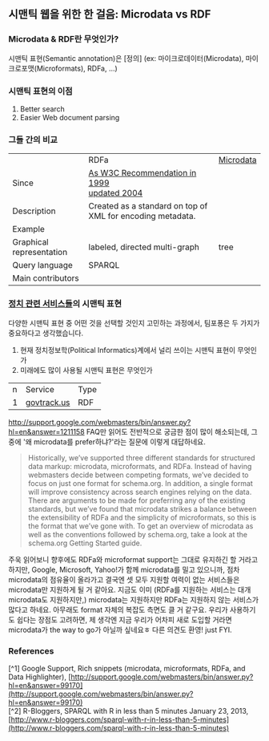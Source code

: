## 시맨틱 웹을 위한 한 걸음:  Microdata vs RDF

### Microdata & RDF란 무엇인가?

시맨틱 표현(Semantic annotation)은 [정의]
(ex: 마이크로데이터(Microdata), 마이크로포맷(Microformats), RDFa, ...)

<script type="text/javascript" src="//www.google.com/trends/embed.js?hl=en-US&q=microdata,+rdf,+semantic+web&cmpt=q&content=1&cid=TIMESERIES_GRAPH_0&export=5&w=500&h=330"></script>

### 시맨틱 표현의 이점

1. Better search
2. Easier Web document parsing

### 그들 간의 비교
<table class='table'>
	<tr>
		<td></td>
		<td>RDFa</td>
		<td><a href="http://schema.org">Microdata</a></td>
	</tr>
	<tr>
		<td>Since</td>
		<td>
			<a href="http://www.w3.org/TR/1999/REC-rdf-syntax-19990222/">As W3C Recommendation in 1999</a>
			<br>
			<a href="">updated 2004</a>
		</td>
		<td></td>
	</tr>
	<tr>
		<td>Description</td>
		<td>Created as a standard on top of XML for encoding metadata.</td>
		<td></td>
	</tr>
	<tr>
		<td>Example</td>
		<td></td>
		<td></td>
	</tr>	
	<tr>
		<td>Graphical representation</td>
		<td>labeled, directed multi-graph</td>
		<td>tree</td>
	</tr>
	<tr>
		<td>Query language</td>
		<td>SPARQL</td>
		<td></td>
	</tr>	
	<tr>
		<td>Main contributors</td>
		<td></td>
		<td></td>
	</tr>	
</table>

### [정치 관련 서비스들](http://www.govtrack.us/developers/downstream)의 시맨틱 표현

다양한 시맨틱 표현 중 어떤 것을 선택할 것인지 고민하는 과정에서, 팀포퐁은 두 가지가 중요하다고 생각했습니다.

1. 현재 정치정보학(Political Informatics)계에서 널리 쓰이는 시맨틱 표현이 무엇인가
2. 미래에도 많이 사용될 시맨틱 표현은 무엇인가

<table class="table">
	<tr>
		<td>n</td>
		<td>Service
		<td>Type</td>
	</tr>
	<tr>
		<td>1</td>
		<td><a href="http://www.govtrack.us/data/rdf/">govtrack.us</a></td>
		<td>RDF</td>
	</tr>
</table>

http://support.google.com/webmasters/bin/answer.py?hl=en&answer=1211158
FAQ만 읽어도 전반적으로 궁금한 점이 많이 해소되는데, 그 중에 '왜 microdata를 prefer하냐?'라는 질문에 이렇게 대답하네요.

> Historically, we’ve supported three different standards for structured data markup: microdata, microformats, and RDFa. Instead of having webmasters decide between competing formats, we’ve decided to focus on just one format for schema.org. In addition, a single format will improve consistency across search engines relying on the data. There are arguments to be made for preferring any of the existing standards, but we’ve found that microdata strikes a balance between the extensibility of RDFa and the simplicity of microformats, so this is the format that we’ve gone with.
To get an overview of microdata as well as the conventions followed by schema.org, take a look at the schema.org Getting Started guide.

주욱 읽어보니 향후에도 RDFa와 microformat support는 그대로 유지하긴 할 거라고 하지만,
Google, Microsoft, Yahoo!가 함께 microdata를 밀고 있으니까, 점차 microdata의 점유율이 올라가고 결국엔 셋 모두 지원할 여력이 없는 서비스들은 microdata만 지원하게 될 거 같아요.
지금도 이미 (RDFa를 지원하는 서비스는 대개 microdata도 지원하지만,) microdata는 지원하지만 RDFa는 지원하지 않는 서비스가 많다고 하네요. 아무래도 format 자체의 복잡도 측면도 클 거 같구요.
우리가 사용하기도 쉽다는 장점도 고려하면, 제 생각엔 지금 우리가 어차피 새로 도입할 거라면 microdata가 the way to go가 아닐까 싶네요ㅎ
다른 의견도 환영! just FYI.

### References
[^1] Google Support, Rich snippets (microdata, microformats, RDFa, and Data Highlighter), [http://support.google.com/webmasters/bin/answer.py?hl=en&answer=99170](http://support.google.com/webmasters/bin/answer.py?hl=en&answer=99170)<br>
[^2] R-Bloggers, SPARQL with R in less than 5 minutes
January 23, 2013, [http://www.r-bloggers.com/sparql-with-r-in-less-than-5-minutes](http://www.r-bloggers.com/sparql-with-r-in-less-than-5-minutes)